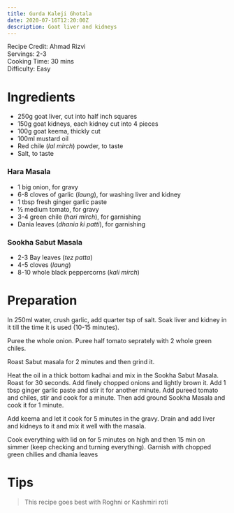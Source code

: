 ```yaml
---
title: Gurda Kaleji Ghotala
date: 2020-07-16T12:20:00Z
description: Goat liver and kidneys
---
```

Recipe Credit: Ahmad Rizvi  
Servings: 2-3  
Cooking Time: 30 mins  
Difficulty: Easy  

# Ingredients
* 250g goat liver, cut into half inch squares
* 150g goat kidneys, each kidney cut into 4 pieces
* 100g goat keema, thickly cut
* 100ml mustard oil
* Red chile (_lal mirch_) powder, to taste
* Salt, to taste

### Hara Masala
* 1 big onion, for gravy
* 6-8 cloves of garlic (_laung_), for washing liver and kidney
* 1 tbsp fresh ginger garlic paste
* ½ medium tomato, for gravy
* 3-4 green chile (_hari mirch_), for garnishing
* Dania leaves (_dhania ki patti_), for garnishing

### Sookha Sabut Masala
* 2-3 Bay leaves (_tez patta_)
* 4-5 cloves (_laung_)
* 8-10 whole black peppercorns (_kali mirch_)

# Preparation

In 250ml water, crush garlic, add quarter tsp of salt. Soak liver and kidney in it till the time it is used (10-15 minutes).

Puree the whole onion. Puree half tomato seprately with 2 whole green chiles.

Roast Sabut masala for 2 minutes and then grind it.

Heat the oil in a thick bottom kadhai and mix in the Sookha Sabut Masala. Roast for 30 seconds. Add finely chopped onions and lightly brown it. Add 1 tbsp ginger garlic paste and stir it for another minute. Add pureed tomato and chiles, stir and cook for a minute. Then add ground Sookha Masala and cook it for 1 minute.

Add keema and let it cook for 5 minutes in the gravy. Drain and add liver and kidneys to it and mix it well with the masala.

Cook everything with lid on for 5 minutes on high and then 15 min on simmer (keep checking and turning everything). Garnish with chopped green chilies and dhania leaves

# Tips
> This recipe goes best with Roghni or Kashmiri roti
